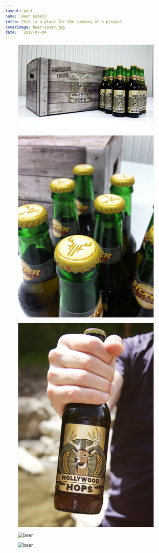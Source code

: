 ```yaml
---
layout: post
name:  Beer Labels
intro: This is a place for the summary of a project
coverImage: beer-cover.jpg
date:   2017-07-04
---
```


<figure>
    <img src="../img/beer-1.jpg" alt="beer" />
</figure>
<figure>
    <img src="../img/beer-2.jpg" alt="beer" />
</figure>
<figure>
    <img src="../img/beer-3.jpg" alt="beer" />
</figure>
<figure>
    <img src="../img/beer-4.jpg" alt="beer" />
</figure>
<figure>
    <img src="../img/beer-5.jpg" alt="beer" />
</figure>
